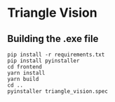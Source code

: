 # Triangle Vision

## Building the .exe file

```
pip install -r requirements.txt
pip install pyinstaller
cd frontend
yarn install
yarn build
cd ..
pyinstaller triangle_vision.spec
```
